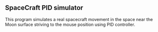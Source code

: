 ## SpaceCraft PID simulator ##

This program simulates a real spacecraft movement in the space near the Moon surface striving to the mouse position using PID controller.
